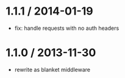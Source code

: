 
1.1.1 / 2014-01-19
==================

 * fix: handle requests with no auth headers

1.1.0 / 2013-11-30
==================

 * rewrite as blanket middleware
